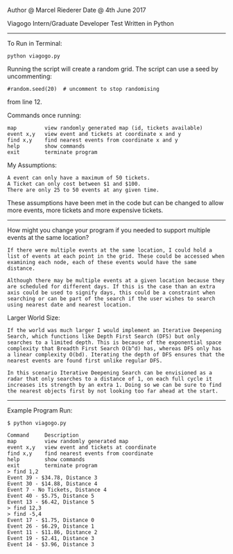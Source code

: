 Author @ Marcel Riederer                Date @ 4th June 2017

Viagogo Intern/Graduate Developer Test
Written in Python

--------------------------------------------------------------------------------------------------------------------------------

To Run in Terminal:

    python viagogo.py

Running the script will create a random grid. The script can use a seed by uncommenting: 

    #random.seed(20)  # uncomment to stop randomising

from line 12.


Commands once running:

    map         view randomly generated map (id, tickets available)
    event x,y	view event and tickets at coordinate x and y
    find x,y	find nearest events from coordinate x and y
    help		show commands
    exit		terminate program


My Assumptions:

	A event can only have a maximum of 50 tickets.
	A Ticket can only cost between $1 and $100.
	There are only 25 to 50 events at any given time.

These assumptions have been met in the code but can be changed to allow more events, more tickets and more expensive tickets.

--------------------------------------------------------------------------------------------------------------------------------

How might you change your program if you needed to support multiple events at the same location?

    If there were multiple events at the same location, I could hold a list of events at each point in the grid. These could be accessed when examining each node, each of these events would have the same distance.

    Although there may be multiple events at a given location because they are scheduled for different days. If this is the case than an extra axis could be used to signify days, this could be a constraint when searching or can be part of the search if the user wishes to search using nearest date and nearest location. 


Larger World Size:

    If the world was much larger I would implement an Iterative Deepening Search, which functions like Depth First Search (DFS) but only searches to a limited depth. This is because of the exponential space complexity that Breadth First Search O(b^d) has, whereas DFS only has a linear complexity O(bd). Iterating the depth of DFS ensures that the nearest events are found first unlike regular DFS. 

    In this scenario Iterative Deepening Search can be envisioned as a radar that only searches to a distance of 1, on each full cycle it increases its strength by an extra 1. Doing so we can be sure to find the nearest objects first by not looking too far ahead at the start. 

--------------------------------------------------------------------------------------------------------------------------------

Example Program Run:

    $ python viagogo.py

    Command     Description
    map         view randomly generated map
    event x,y   view event and tickets at coordinate
    find x,y    find nearest events from coordinate
    help        show commands
    exit        terminate program
    > find 1,2
    Event 39 - $34.78, Distance 3
    Event 30 - $14.88, Distance 4
    Event 7 - No Tickets, Distance 4
    Event 40 - $5.75, Distance 5
    Event 13 - $6.42, Distance 5
    > find 12,3
    > find -5,4
    Event 17 - $1.75, Distance 0
    Event 26 - $6.29, Distance 1
    Event 11 - $11.86, Distance 2
    Event 19 - $2.41, Distance 3
    Event 14 - $3.96, Distance 3
